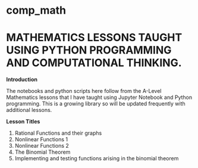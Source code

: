 # comp_math
# MATHEMATICS LESSONS TAUGHT USING PYTHON PROGRAMMING AND COMPUTATIONAL THINKING.
**Introduction**

The notebooks and python scripts here follow from the A-Level Mathematics lessons that I have taught using Jupyter Notebook and Python programming. This is a growing library so will be updated frequently with additional lessons.

**Lesson Titles**

1. Rational Functions and their graphs
2. Nonlinear Functions 1
3. Nonlinear Functions 2
4. The Binomial Theorem
5. Implementing and testing functions arising in the binomial theorem
